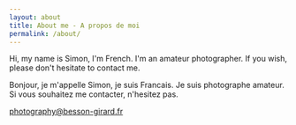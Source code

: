 ```yaml
---
layout: about
title: About me - A propos de moi
permalink: /about/
---
```


Hi, my name is Simon, I'm French. I'm an amateur photographer. 
If you wish, please don't hesitate to contact me.

Bonjour, je m'appelle Simon, je suis Francais. Je suis photographe amateur.
Si vous souhaitez me contacter, n'hesitez pas.


[photography@besson-girard.fr](photography@besson-girard.fr)
